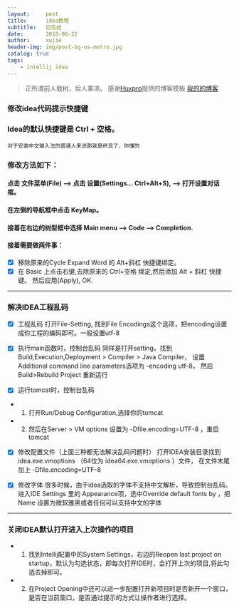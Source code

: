 ```yaml
---
layout:     post
title:      idea教程
subtitle:   已完结
date:       2018-06-22
author:     xujie
header-img: img/post-bg-os-metro.jpg
catalog: true
tags:
    - intellij idea
---
```


> 正所谓前人栽树，后人乘凉。
> 感谢[Huxpro](https://github.com/huxpro)提供的博客模板
> [我的的博客](http://my.happy-coding.cn)

### **修改idea代码提示快捷键**
### Idea的默认快捷键是 Ctrl + 空格。
`对于安装中文输入法的普通人来说那就是杯具了，你懂的`

### 修改方法如下：
#### 点击 文件菜单(File) –> 点击 设置(Settings… Ctrl+Alt+S), –> 打开设置对话框。
#### 在左侧的导航框中点击 KeyMap。 
#### 接着在右边的树型框中选择 Main menu –> Code –> Completion. 
#### 接着需要做两件事： 
- [x] 移除原来的Cycle Expand Word 的 Alt+斜杠 快捷键绑定。 
- [x] 在 Basic 上点击右键,去除原来的 Ctrl+空格 绑定,然后添加 Alt + 斜杠 快捷键。
然后应用(Apply), OK.
---


### **解决IDEA工程乱码**
- [x] 工程乱码
打开File-Setting, 找到File Encodings这个选项，把encoding设置成你工程的编码即可。一般设置utf-8

- [x] 执行main函数时，控制台乱码
同样是打开setting，找到 Build,Execution,Deployment > Compiler > Java Compiler， 设置 Additional command line parameters选项为 -encoding utf-8，
然后Build>Rebuild Project  重新运行

- [x] 运行tomcat时，控制台乱码
- 1) 打开Run/Debug Configuration,选择你的tomcat
- 2) 然后在Server > VM options 设置为 -Dfile.encoding=UTF-8 ，重启tomcat

- [x] 修改配置文件（上面三种都无法解决乱码问题时）
打开IDEA安装目录找到 idea.exe.vmoptions （64位为 idea64.exe.vmoptions ）文件， 在文件末尾加上
-Dfile.encoding=UTF-8

- [x] 修改字体
很多时候，由于idea选取的字体不支持中文解析，导致控制台乱码。
进入IDE Settings 里的 Appearance项，选中Override default fonts by ，把 Name 设置为微软雅黑或者任何可以支持中文的字体
---
### **关闭IDEA默认打开进入上次操作的项目**
- 1) 找到Intellij配置中的System Settings，右边的Reopen last project on startup，默认为勾选状态，即每次打开IDE时，会打开上次的项目,将此勾选去掉即可。
- 2) 在Project Opening中还可以进一步配置打开新项目时是否新开一个窗口，
是否在当前窗口，是否通过提示的方式让操作者进行选择。 
